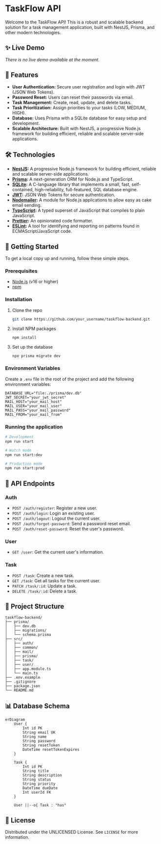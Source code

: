 # TaskFlow API

Welcome to the TaskFlow API! This is a robust and scalable backend solution for a task management application, built with NestJS, Prisma, and other modern technologies.

## ✨ Live Demo

_There is no live demo available at the moment._

## 🚀 Features

- **User Authentication:** Secure user registration and login with JWT (JSON Web Tokens).
- **Password Reset:** Users can reset their passwords via email.
- **Task Management:** Create, read, update, and delete tasks.
- **Task Prioritization:** Assign priorities to your tasks (LOW, MEDIUM, HIGH).
- **Database:** Uses Prisma with a SQLite database for easy setup and development.
- **Scalable Architecture:** Built with NestJS, a progressive Node.js framework for building efficient, reliable and scalable server-side applications.

## 🛠️ Technologies

- **[NestJS](https://nestjs.com/):** A progressive Node.js framework for building efficient, reliable and scalable server-side applications.
- **[Prisma](https://www.prisma.io/):** A next-generation ORM for Node.js and TypeScript.
- **[SQLite](https://www.sqlite.org/index.html):** A C-language library that implements a small, fast, self-contained, high-reliability, full-featured, SQL database engine.
- **[JWT](https://jwt.io/):** JSON Web Tokens for secure authentication.
- **[Nodemailer](https://nodemailer.com/):** A module for Node.js applications to allow easy as cake email sending.
- **[TypeScript](https://www.typescriptlang.org/):** A typed superset of JavaScript that compiles to plain JavaScript.
- **[Prettier](https://prettier.io/):** An opinionated code formatter.
- **[ESLint](https://eslint.org/):** A tool for identifying and reporting on patterns found in ECMAScript/JavaScript code.

## 🏁 Getting Started

To get a local copy up and running, follow these simple steps.

### Prerequisites

- [Node.js](https://nodejs.org/en/) (v16 or higher)
- [npm](https://www.npmjs.com/)

### Installation

1.  Clone the repo
    ```sh
    git clone https://github.com/your_username/taskflow-backend.git
    ```
2.  Install NPM packages
    ```sh
    npm install
    ```
3.  Set up the database
    ```sh
    npx prisma migrate dev
    ```

### Environment Variables

Create a `.env` file in the root of the project and add the following environment variables:

```env
DATABASE_URL="file:./prisma/dev.db"
JWT_SECRET="your_jwt_secret"
MAIL_HOST="your_mail_host"
MAIL_USER="your_mail_user"
MAIL_PASS="your_mail_password"
MAIL_FROM="your_mail_from"
```

### Running the application

```sh
# Development
npm run start

# Watch mode
npm run start:dev

# Production mode
npm run start:prod
```

## 📄 API Endpoints

### Auth

- `POST /auth/register`: Register a new user.
- `POST /auth/login`: Login an existing user.
- `POST /auth/logout`: Logout the current user.
- `POST /auth/forgot-password`: Send a password reset email.
- `POST /auth/reset-password`: Reset the user's password.

### User

- `GET /user`: Get the current user's information.

### Task

- `POST /task`: Create a new task.
- `GET /task`: Get all tasks for the current user.
- `PATCH /task/:id`: Update a task.
- `DELETE /task/:id`: Delete a task.

## 📁 Project Structure

```
taskflow-backend/
├── prisma/
│   ├── dev.db
│   ├── migrations/
│   └── schema.prisma
├── src/
│   ├── auth/
│   ├── common/
│   ├── mail/
│   ├── prisma/
│   ├── task/
│   ├── user/
│   ├── app.module.ts
│   └── main.ts
├── .env.example
├── .gitignore
├── package.json
└── README.md
```

## 📊 Database Schema

```mermaid
erDiagram
    User {
        Int id PK
        String email UK
        String name
        String password
        String resetToken
        DateTime resetTokenExpires
    }

    Task {
        Int id PK
        String title
        String description
        String status
        String priority
        DateTime dueDate
        Int userId FK
    }

    User ||--o{ Task : "has"
```

## 📜 License

Distributed under the UNLICENSED License. See `LICENSE` for more information.
